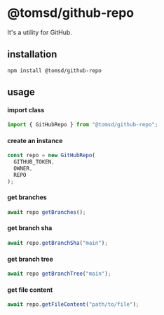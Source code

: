 # @tomsd/github-repo

It's a utility for GitHub.  

## installation

``` shell
npm install @tomsd/github-repo
```

## usage

#### import class

``` typescript
import { GitHubRepo } from "@tomsd/github-repo";
```


#### create an instance

``` typescript
const repo = new GitHubRepo(
  GITHUB_TOKEN,
  OWNER,
  REPO
);
```

#### get branches

``` typescript
await repo getBranches();
```

#### get branch sha

``` typescript
await repo.getBranchSha("main");
```

#### get branch tree

``` typescript
await repo getBranchTree("main");
```

#### get file content

``` typescript
await repo.getFileContent("path/to/file");
```

